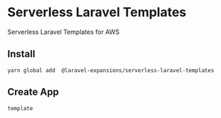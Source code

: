 # Serverless Laravel Templates
Serverless Laravel Templates for AWS

## Install

```
yarn global add  @laravel-expansions/serverless-laravel-templates
```

## Create App

```
template
```